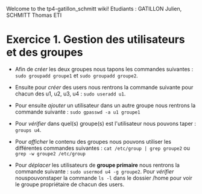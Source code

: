 Welcome to the tp4-gatillon_schmitt wiki! Etudiants : GATILLON Julien, SCHMITT Thomas ETI


# Exercice 1. Gestion des utilisateurs et des groupes

* Afin de _créer_ les deux groupes nous tapons les commandes suivantes : `sudo groupadd groupe1` et `sudo groupadd groupe2`.

* Ensuite pour _créer_ des users nous rentrons la commande suivante pour chacun des u1, u2, u3, u4 : `sudo useradd u1`.

* Pour ensuite _ajouter_ un utilisateur dans un autre groupe nous rentrons la commande suivante : `sudo gpasswd -a u1 groupe1`

* Pour _vérifier_ dans quel(s) groupe(s) est l'utilisateur nous pouvons taper : `groups u4`. 

* Pour _afficher_ le contenu des groupes nous pouvons utiliser les différentes commandes suivantes : `cat /etc/group | grep groupe2` ou `grep -w groupe2 /etc/group`

* Pour _déplacer_ les utilisateurs de __groupe primaire__ nous rentrons la commande suivante : `sudo usermod u4 -g groupe2`. Pour _vérifier_ nouspouvonstaper la commande `ls -l` dans le dossier /home pour voir le groupe propriétaire de chacun des users.
